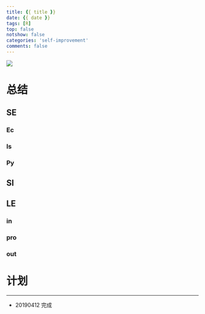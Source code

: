 ```yaml
---
title: {{ title }}
date: {{ date }}
tags: [R]
top: false
notshow: false
categories: 'self-improvement'
comments: false
---
```


![](http://cdn.xranzhao.cn/QR.png)

<!-- more -->

# 总结

## SE

### Ec

### Is

### Py

## SI

## LE

### in

### pro

### out

# 计划

---

- 20190412 完成

